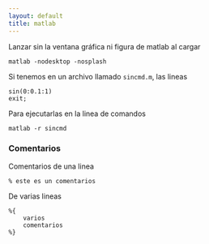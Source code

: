 ```yaml
---
layout: default
title: matlab
---
```


Lanzar sin la ventana gráfica ni figura de matlab al cargar

    matlab -nodesktop -nosplash

Si tenemos en un archivo llamado `sincmd.m`, las lineas

    sin(0:0.1:1)
    exit;

Para ejecutarlas en la linea de comandos

    matlab -r sincmd

### Comentarios
Comentarios de una linea

    % este es un comentarios

De varias lineas

    %{
        varios
        comentarios
    %}

